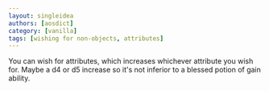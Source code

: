 ```yaml
---
layout: singleidea
authors: [aosdict]
category: [vanilla]
tags: [wishing for non-objects, attributes]
---
```

You can wish for attributes, which increases whichever attribute you wish for. Maybe a d4 or d5 increase so it's not inferior to a blessed potion of gain ability.
